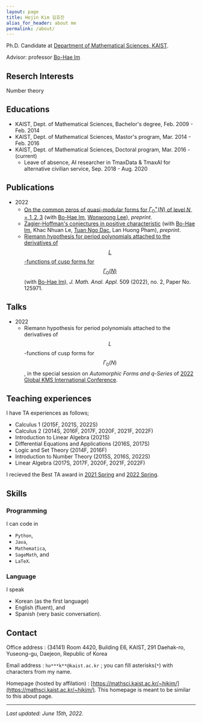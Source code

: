 ```yaml
---
layout: page
title: Hojin Kim 김호진
alias_for_header: about me
permalink: /about/
---
```

Ph.D. Candidate at [Department of Mathematical Sciences, KAIST](https://mathsci.kaist.ac.kr/home/).

Advisor: professor [Bo-Hae Im][BHIm]

## Reserch Interests
Number theory

## Educations
- KAIST, Dept. of Mathematical Sciences, Bachelor's degree, Feb. 2009 - Feb. 2014
- KAIST, Dept. of Mathematical Sciences, Mastor's program, Mar. 2014 - Feb. 2016
- KAIST, Dept. of Mathematical Sciences, Doctoral program, Mar. 2016 - (current)
  - Leave of absence, AI researcher in TmaxData & TmaxAI for alternative civilian service, Sep. 2018 - Aug. 2020

## Publications
* 2022
  * [On the common zeros of quasi-modular forms for $\Gamma_0^+(N)$ of level $N=1,2,3$][IKL2022] (with [Bo-Hae Im][BHIm], [Wonwoong Lee][WLee]), _preprint_.
  * [Zagier-Hoffman's conjectures in positive characteristic][IKLNdP2022] (with [Bo-Hae Im][BHIm],  Khac Nhuan Le, [Tuan Ngo Dac][TNgoDac], Lan Huong Pham), _preprint_.
  * [Riemann hypothesis for period polynomials attached to the derivatives of $$L$$-functions of cusp forms for $$\Gamma_0(N)$$][IM2022] (with [Bo-Hae Im][BHIm]), _J. Math. Anal. Appl._ 509 (2022), no. 2, Paper No. 125971.

## Talks 
* 2022 
  * Riemann hypothesis for period polynomials attached to the derivatives of $$L$$-functions of cusp forms for $$\Gamma_0(N)$$, in the special session on *Automorphic Forms and $q$-Series* of [2022 Global KMS International Conference](https://www.kms.or.kr/conference/2022_fall/index.html).

## Teaching experiences
I have TA experiences as follows;
* Calculus 1 (2015F, 2021S, 2022S)
* Calculus 2 (2014S, 2016F, 2017F, 2020F, 2021F, 2022F)
* Introduction to Linear Algebra (2021S)
* Differential Equations and Applications (2016S, 2017S)
* Logic and Set Theory (2014F, 2016F)
* Introduction to Number Theory (2015S, 2016S, 2022S)
* Linear Algebra (2017S, 2017F, 2020F, 2021F, 2022F)

I recieved the Best TA award in [2021 Spring](https://mathsci.kaist.ac.kr/home/2021/09/2021년-봄학기-우수조교상) and [2022 Spring](https://mathsci.kaist.ac.kr/home/2022/09/2022년-봄학기-우수조교상-시상식/).

## Skills
### Programming
I can code in
- `Python`,
- `Java`,
- `Mathematica`,
- `SageMath`, and
- `LaTeX`.

### Language
I speak
- Korean (as the first language)
- English (fluent), and
- Spanish (very basic conversation).

## Contact
Office address : (34141) Room 4420, Building E6, KAIST, 291 Daehak-ro, Yuseong-gu, Daejeon, Republic of Korea

Email address : `ho***k**@kaist.ac.kr` ; you can fill asterisks(`*`) with characters from my name.

Homepage (hosted by affilation) : [https://mathsci.kaist.ac.kr/~hjkim/](https://mathsci.kaist.ac.kr/~hjkim/). This homepage is meant to be similar to this about page.

---
_Last updated: June 15th, 2022._

[IM2022]: https://doi.org/10.1016/j.jmaa.2021.125971
[IKLNdP2022]: https://arxiv.org/abs/2205.07165
[IKL2022]: https://arxiv.org/abs/2206.06798
[BHIm]: https://sites.google.com/view/imbh/home
[WLee]: https://sites.google.com/site/leewwmath
[TNgoDac]: http://tuan.ngodac.perso.math.cnrs.fr